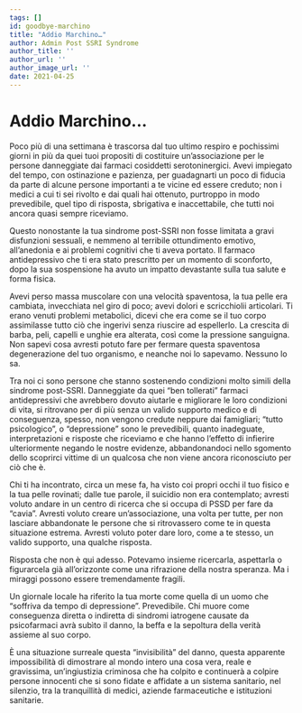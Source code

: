 ```yaml
---
tags: []
id: goodbye-marchino
title: "Addio Marchino…"
author: Admin Post SSRI Syndrome
author_title: ''
author_url: ''
author_image_url: ''
date: 2021-04-25
---
```


# Addio Marchino...

Poco più di una settimana è trascorsa dal tuo ultimo respiro e pochissimi giorni in più da quei tuoi propositi di costituire un’associazione per le persone danneggiate dai farmaci cosiddetti serotoninergici. Avevi impiegato del tempo, con ostinazione e pazienza, per guadagnarti un poco di fiducia da parte di alcune persone importanti a te vicine ed essere creduto; non i medici a cui ti sei rivolto e dai quali hai ottenuto, purtroppo in modo prevedibile, quel tipo di risposta, sbrigativa e inaccettabile, che tutti noi ancora quasi sempre riceviamo.

Questo nonostante la tua sindrome post-SSRI non fosse limitata a gravi disfunzioni sessuali, e nemmeno al terribile ottundimento emotivo, all’anedonia e ai problemi cognitivi che ti aveva portato. Il farmaco antidepressivo che ti era stato prescritto per un momento di sconforto, dopo la sua sospensione ha avuto un impatto devastante sulla tua salute e forma fisica.

Avevi perso massa muscolare con una velocità spaventosa, la tua pelle era cambiata, invecchiata nel giro di poco; avevi dolori e scricchiolii articolari. Ti erano venuti problemi metabolici, dicevi che era come se il tuo corpo assimilasse tutto ciò che ingerivi senza riuscire ad espellerlo. La crescita di barba, peli, capelli e unghie era alterata, così come la pressione sanguigna. Non sapevi cosa avresti potuto fare per fermare questa spaventosa degenerazione del tuo organismo, e neanche noi lo sapevamo. Nessuno lo sa.

Tra noi ci sono persone che stanno sostenendo condizioni molto simili della sindrome post-SSRI. Danneggiate da quei “ben tollerati” farmaci antidepressivi che avrebbero dovuto aiutarle e migliorare le loro condizioni di vita, si ritrovano per di più senza un valido supporto medico e di conseguenza, spesso, non vengono credute neppure dai famigliari; “tutto psicologico”, o “depressione” sono le prevedibili, quanto inadeguate, interpretazioni e risposte che riceviamo e che hanno l’effetto di infierire ulteriormente negando le nostre evidenze, abbandonandoci nello sgomento dello scoprirci vittime di un qualcosa che non viene ancora riconosciuto per ciò che è.

Chi ti ha incontrato, circa un mese fa, ha visto coi propri occhi il tuo fisico e la tua pelle rovinati; dalle tue parole, il suicidio non era contemplato; avresti voluto andare in un centro di ricerca che si occupa di PSSD per fare da “cavia”. Avresti voluto creare un’associazione, una volta per tutte, per non lasciare abbandonate le persone che si ritrovassero come te in questa situazione estrema. Avresti voluto poter dare loro, come a te stesso, un valido supporto, una qualche risposta.

Risposta che non è qui adesso. Potevamo insieme ricercarla, aspettarla o figurarcela già all’orizzonte come una rifrazione della nostra speranza. Ma i miraggi possono essere tremendamente fragili.

Un giornale locale ha riferito la tua morte come quella di un uomo che “soffriva da tempo di depressione”. Prevedibile. Chi muore come conseguenza diretta o indiretta di sindromi iatrogene causate da psicofarmaci avrà subìto il danno, la beffa e la sepoltura della verità assieme al suo corpo.

È una situazione surreale questa “invisibilità” del danno, questa apparente impossibilità di dimostrare al mondo intero una cosa vera, reale e gravissima, un’ingiustizia criminosa che ha colpito e continuerà a colpire persone innocenti che si sono fidate e affidate a un sistema sanitario, nel silenzio, tra la tranquillità di medici, aziende farmaceutiche e istituzioni sanitarie.
